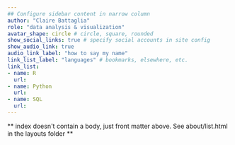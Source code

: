 ```yaml
---
## Configure sidebar content in narrow column
author: "Claire Battaglia"
role: "data analysis & visualization"
avatar_shape: circle # circle, square, rounded
show_social_links: true # specify social accounts in site config
show_audio_link: true
audio_link_label: "how to say my name"
link_list_label: "languages" # bookmarks, elsewhere, etc.
link_list:
- name: R
  url: 
- name: Python
  url: 
- name: SQL
  url:
---
```


** index doesn't contain a body, just front matter above.
See about/list.html in the layouts folder **

